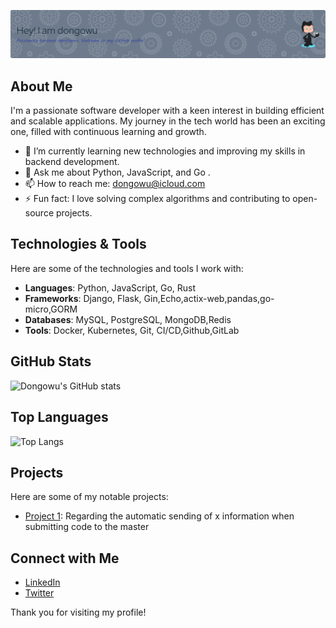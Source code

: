 ![Header](./github-header-image.png)
## About Me
I'm a passionate software developer with a keen interest in building efficient and scalable applications. My journey in the tech world has been an exciting one, filled with continuous learning and growth.

- 🌱 I’m currently learning new technologies and improving my skills in backend development.
- 💬 Ask me about Python, JavaScript, and Go .
- 📫 How to reach me: [dongowu@icloud.com](mailto:dongowu@icloud.com)
- ⚡ Fun fact: I love solving complex algorithms and contributing to open-source projects.

## Technologies & Tools
Here are some of the technologies and tools I work with:

- **Languages**: Python, JavaScript, Go, Rust
- **Frameworks**: Django, Flask, Gin,Echo,actix-web,pandas,go-micro,GORM
- **Databases**: MySQL, PostgreSQL, MongoDB,Redis
- **Tools**: Docker, Kubernetes, Git, CI/CD,Github,GitLab

## GitHub Stats
![Dongowu's GitHub stats](https://github-readme-stats.vercel.app/api?username=dongowu&show_icons=true&theme=radical)

## Top Languages
![Top Langs](https://github-readme-stats.vercel.app/api/top-langs/?username=dongowu&layout=compact&theme=radical)

## Projects
Here are some of my notable projects:

- [Project 1](https://github.com/dongowu/x-bot): Regarding the automatic sending of x information when submitting code to the master

## Connect with Me
- [LinkedIn](https://www.linkedin.com/in/dongowu)
- [Twitter](https://x.com/dongowu)

Thank you for visiting my profile!
